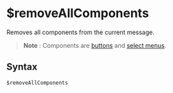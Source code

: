# $removeAllComponents
Removes all components from the current message.

> **Note** : Components are [buttons](../guides/buttons.md) and [select menus](../guides/selectmenu.md).

## Syntax
```
$removeAllComponents
```
